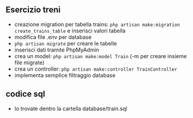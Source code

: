  ## Esercizio treni
 - creazione migration per tabella trains: `php artisan make:migration create_trains_table` e inserisci valori tabella
 - modifica file .env per database
 - `php artisan migrate` per creare le tabelle
 - inserisci dati tramite  PhpMyAdmin
 - crea un model:  `php artisan make:model Train` (-m per creare insieme file migrate)
 - crea un controller: `php artisan make:controller TrainController`
 - implementa semplice filtraggio database

## codice sql 
 - lo trovate dentro la cartella database/train.sql